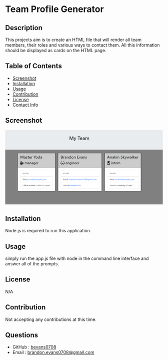 # Team Profile Generator

   ## Description
   This projects aim is to create an HTML file that will render all team members, their roles and various ways to contact them. All this information should be displayed as cards on the HTML page.

   ## Table of Contents
   
   * [Screenshot](screenshot)
   * [Installation](#installation)
   * [Usage](#usage)
   * [Contribution](#contribution)
   * [License](#license)
   * [Contact Info](#questions)


   ## Screenshot
   ![image](https://github.com/bevans0708/team-profile-generator/blob/main/assets/Capture.PNG)
   
   ## Installation
   Node.js is required to run this application.

   ## Usage
   simply run the app.js file with node in the command line interface and answer all of the prompts.

   ## License
   N/A

   ## Contribution
   Not accepting any contributions at this time.

   ## Questions
   * GitHub : [bevans0708](#https://github.com/bevans0708)
   * Email : [brandon.evans0708@gmail.com](#brandon.evans0708@gmail.com)

